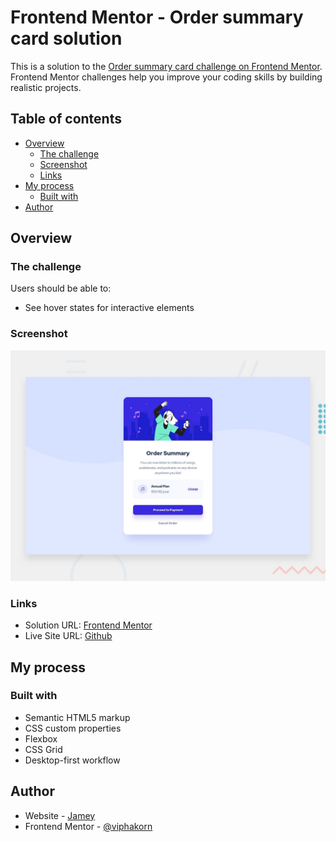 # Frontend Mentor - Order summary card solution

This is a solution to the [Order summary card challenge on Frontend Mentor](https://www.frontendmentor.io/challenges/order-summary-component-QlPmajDUj). Frontend Mentor challenges help you improve your coding skills by building realistic projects.

## Table of contents

- [Overview](#overview)
  - [The challenge](#the-challenge)
  - [Screenshot](#screenshot)
  - [Links](#links)
- [My process](#my-process)
  - [Built with](#built-with)
- [Author](#author)

## Overview

### The challenge

Users should be able to:

- See hover states for interactive elements

### Screenshot

![](./design/desktop-preview.jpg)

### Links

- Solution URL: [Frontend Mentor](https://www.frontendmentor.io/solutions/order-summary-card-Ci6WslTIDL)
- Live Site URL: [Github](https://viphakorn.github.io/order-summary-component-main/)

## My process

### Built with

- Semantic HTML5 markup
- CSS custom properties
- Flexbox
- CSS Grid
- Desktop-first workflow

## Author

- Website - [Jamey](https://jamey.vercel.app/)
- Frontend Mentor - [@viphakorn](https://www.frontendmentor.io/profile/viphakorn)
